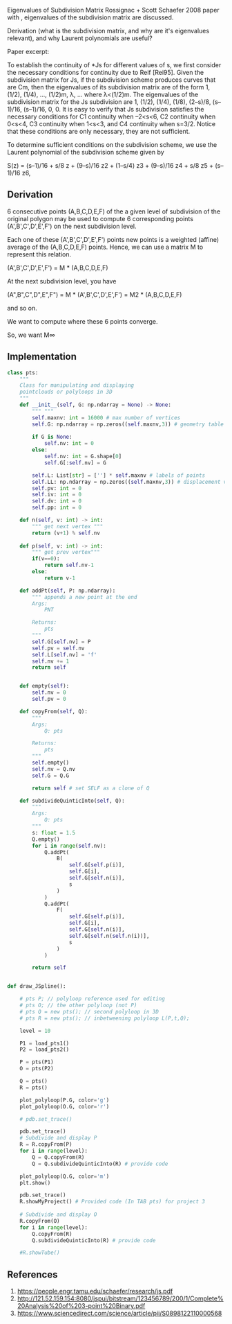 

Eigenvalues of Subdivision Matrix
Rossignac + Scott Schaefer 2008 paper with , eigenvalues of the subdivision matrix are discussed.

Derivation (what is the subdivision matrix, and why are it's eigenvalues relevant), and why Laurent polynomials are useful?


Paper excerpt:

To establish the continuity of *Js for different values of s, we first consider the necessary conditions for continuity due to Reif [Rei95]. Given the subdivision matrix for Js, if the subdivision scheme produces curves that are Cm, then the eigenvalues of its subdivision matrix are of the form 1, (1/2), (1/4), ..., (1/2)m, λ, ... where λ<(1/2)m. The eigenvalues of the subdivision matrix for the Js subdivision are 1, (1/2), (1/4), (1/8), (2–s)/8, (s–1)/16, (s–1)/16, 0, 0. It is easy to verify that Js subdivision satisfies the necessary conditions for C1 continuity when –2<s<6, C2 continuity when 0<s<4, C3 continuity when 1<s<3, and C4 continuity when s=3/2. Notice that these conditions are only necessary, they are not sufficient.

To determine sufficient conditions on the subdivision scheme, we use the Laurent polynomial of the subdivision scheme given by

S(z) = (s–1)/16 + s/8 z + (9–s)/16 z2 + (1–s/4) z3 + (9–s)/16 z4 + s/8 z5 + (s–1)/16 z6,


## Derivation

6 consecutive points (A,B,C,D,E,F) of the a given level of subdivision of the original polygon may be used to compute 6 corresponding points (A',B',C',D',E',F') on the next subdivision level.

Each one of these (A',B',C',D',E',F') points new points is a weighted (affine) average of the (A,B,C,D,E,F) points. Hence, we can use a matrix M to represent this relation.

(A',B',C',D',E',F') = M * (A,B,C,D,E,F)

At the next subdivision level, you have 

(A",B",C",D",E",F") = M * (A',B',C',D',E',F') = M2 * (A,B,C,D,E,F)

and so on.

We want to compute where these 6 points converge.

So, we want M∞ 



## Implementation


```python
class pts:
	"""
	Class for manipulating and displaying 
	pointclouds or polyloops in 3D
	"""
	def __init__(self, G: np.ndarray = None) -> None:
		""" """
		self.maxnv: int = 16000 # max number of vertices
		self.G: np.ndarray = np.zeros((self.maxnv,3)) # geometry table (vertices)
		
		if G is None:
			self.nv: int = 0
		else:
			self.nv: int = G.shape[0]
			self.G[:self.nv] = G

		self.L: List[str] = [''] * self.maxnv # labels of points
		self.LL: np.ndarray = np.zeros((self.maxnv,3)) # displacement vectors
		self.pv: int = 0
		self.iv: int = 0
		self.dv: int = 0
		self.pp: int = 0

	def n(self, v: int) -> int:
		""" get next vertex """
		return (v+1) % self.nv
	
	def p(self, v: int) -> int:
		""" get prev vertex"""
		if(v==0):
			return self.nv-1
		else:
			return v-1

	def addPt(self, P: np.ndarray):
		""" appends a new point at the end
		Args:
			PNT

		Returns:
			pts
		"""
		self.G[self.nv] = P
		self.pv = self.nv
		self.L[self.nv] = 'f'
		self.nv += 1
		return self 


	def empty(self):
		self.nv = 0
		self.pv = 0

	def copyFrom(self, Q):
		"""
		Args:
			Q: pts

		Returns:
			pts
		"""
		self.empty()
		self.nv = Q.nv
		self.G = Q.G

		return self # set SELF as a clone of Q

	def subdivideQuinticInto(self, Q):
		"""
		Args:
			Q: pts
		"""
		s: float = 1.5
		Q.empty()
		for i in range(self.nv):
			Q.addPt(
				B(
					self.G[self.p(i)],
					self.G[i],
					self.G[self.n(i)],
					s
				)
			)
			Q.addPt(
				F(
					self.G[self.p(i)],
					self.G[i],
					self.G[self.n(i)],
					self.G[self.n(self.n(i))],
					s
				)
			)

		return self


def draw_JSpline():

	# pts P; // polyloop reference used for editing
	# pts O; // the other polyloop (not P)
	# pts Q = new pts(); // second polyloop in 3D
	# pts R = new pts(); // inbetweening polyloop L(P,t,Q);

	level = 10

	P1 = load_pts1()
	P2 = load_pts2()

	P = pts(P1)
	O = pts(P2)

	Q = pts()
	R = pts()

	plot_polyloop(P.G, color='g')
	plot_polyloop(O.G, color='r')

	# pdb.set_trace()

	pdb.set_trace()
	# Subdivide and display P
	R = R.copyFrom(P)
	for i in range(level):
		Q = Q.copyFrom(R)
		Q = Q.subdivideQuinticInto(R) # provide code

	plot_polyloop(Q.G, color='m')
	plt.show()

	pdb.set_trace()
	R.showMyProject() # Provided code (In TAB pts) for project 3
 
	# Subdivide and display O
	R.copyFrom(O)
	for i in range(level):
		Q.copyFrom(R)
		Q.subdivideQuinticInto(R) # provide code

	#R.showTube()
  ```
  
  ## References
  1. https://people.engr.tamu.edu/schaefer/research/js.pdf
  2. http://121.52.159.154:8080/jspui/bitstream/123456789/200/1/Complete%20Analysis%20of%203-point%20Binary.pdf 
  3. https://www.sciencedirect.com/science/article/pii/S0898122110000568

  
  
